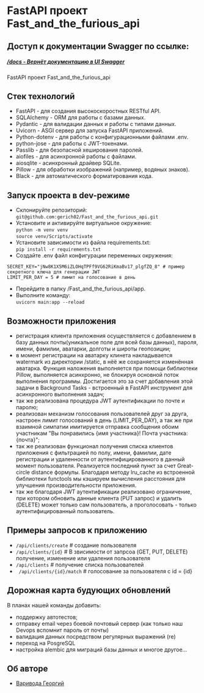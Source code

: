 # FastAPI проект Fast_and_the_furious_api
## Доступ к документации Swagger по ссылке:
##### [/docs - Вернёт документацию в UI Swagger](http://127.0.0.1:8000/docs)

FastAPI проект Fast_and_the_furious_api

## Стек технологий
- FastAPI - для создания высокоскоростных RESTful API.
- SQLAlchemy - ORM для работы с базами данных.
- Pydantic - для валидации данных и работы с типами данных.
- Uvicorn - ASGI сервер для запуска FastAPI приложений.
- Python-dotenv - для работы с конфигурационными файлами .env.
- python-jose - для работы с JWT-токенами.
- Passlib - для безопасной хеширования паролей.
- aiofiles - для асинхронной работы с файлами.
- aiosqlite - асинхронный драйвер SQLite.
- Pillow - для обработки изображений (например, водяных знаков).
- Black - для автоматического форматирования кода.

## Запуск проекта в dev-режиме

- Склонируйте репозиторий:  
``` git@github.com:gerich02/Fast_and_the_furious_api.git ```    
- Установите и активируйте виртуальное окружение:  
``` python -m venv venv ```  
``` source venv/Scripts/activate ``` 
- Установите зависимости из файла requirements.txt:   
``` pip install -r requirements.txt ```
- Создайте .env файл конфигурации переменных окружения:
```
SECRET_KEY="jNw8K1X5M6iZLOHqTPFf9VG62RiKmaBv17_plgfZQ_8" # пример секретного ключа для генерации JWT
LIMIT_PER_DAY = 5 # лимит на голосование в день
```
- Перейдите в папку /Fast_and_the_furious_api/app.
- Выполните команду:   
``` uvicorn main:app --reload ```

## Возможности приложения
- регистрация клиента приложения осуществляется с добавлением в базу данных
почты(уникальное поле для всей базы данных), пароля, имени, фамилии, аватарки,
долготы и широты геопозиции;
- в момент регистрации на аватарку клинета накладывается watermark из директории
/static, в нёё же сохраняется изменённая аватарка. Функция наложения выполняется при
помощи библиотеки Pillow, выполняется асинхронно, не блокируя основной поток выполнения
программы. Достигается это за счет добавления этой задачи в Background Tasks - встроенный
в FastAPI инструмент для асинхронного выполнения задач;
- так же реализована процедура JWT аутентификации по почте и паролю;
- реализован механизм голосования пользователей друг за друга, настроен лимит
голосований в день (LIMIT_PER_DAY), а так же при взаимной симпатии имитируется
отправка сообщения обоим участникам "Вы понравились {имя участника}!
Почта участника: {почта}";
- так же реализован функционал получения списка клиентов приложения с фильтрацией
по полу, имени, фамилии, дате регистрации и удаленности от аутентифицированного
в данный момент пользователя. Реализуется последний пункт за счет Great-circle distance
формулы. Благодаря методу lru_cache из встроенной библиотеки functools мы кэшируем
вычисления расстояния для улучшения производительности приложения.
- так же благодаря JWT аутентификации реализовано ограничение, при котором
обновить данные клиента (PUT запрос) и  удалить (DELETE) может только сам
пользователь, а проголосовать - только аутентифицированный пользователь.

## Примеры запросов к приложению

- ``` /api/clients/create ``` # создание пользователя
- ``` /api/clients/{id} ``` # В звисимости от запрсоа (GET, PUT, DELETE) получение, изменение или удаления пользователя
- ``` /api/clients ``` # получение списка пользователей
- ``` /api/clients/{id}/match``` # голосование за пользователя с id = {id}

## Дорожная карта будующих обновлений
В планах нашей команды добавить:
- поддержку автотестов;
- отправку email через боевой почтовый сервер (как только наш Devops вспомнит пароль от почты)
- валидация данных посредством регулярных выражений (re)
- переход на PosgreSQL
- настройка alembic для миграций базы данных
и многое другое...

## Об авторе
- [Варивода Георгий](https://github.com/gerich02)